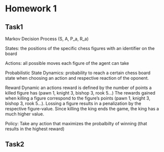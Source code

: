 # Homework 1

## Task1
Markov Decision Process (S, A, P_a, R_a)

States: the positions of the specific chess figures with an identifier on the board

Actions: all possible moves each figure of the agent can take

Probabilistic State Dynamics: probability to reach a certain chess board state when choosing an action and respective reaction of the oponent.

Reward Dynamic an actions reward is defined by the number of points a killed figure has (pawn 1, knight 3, bishop 3, rook 5…)
The rewards gained when killing a figure correspond to the figure’s points (pawn 1, knight 3, bishop 3, rook 5…). Lossing a figure results in a penalization by the respective figure-value. Since killing the king ends the game, the king has a much higher value.

Policy: Take any action that maximizes the probalbilty of winning (that results in the highest reward)


## Task2
